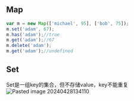 ## Map
```js
var m = new Map(['michael', 95], ['bob', 75]);
m.set('adam', 67);
m.has('adam');//true
m.get('adam');//67
m.delete('adam');
m.get('adam');//undefined
```
## Set
Set是一组key的集合，但不存储value，key不能重复
![Pasted image 20240428134110](https://obsidian-1326430649.cos.ap-chongqing.myqcloud.com/pic/202405080033292.png)
